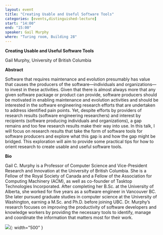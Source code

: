 ```yaml
---
layout: event
title: "Creating Usable and Useful Software Tools"
categories: [events,distinguished-lecture]
start: "14:00"
end: "15:00"
speaker: Gail Murphy
where: "Turing room, Building 28"
---
```


**Creating Usable and Useful Software Tools**

Gail Murphy, University of British Columbia

**Abstract**

Software that requires maintenance and evolution presumably has value that causes the producers of the software—individuals and organizations—to invest in these activities. Given that there is almost always more that any given software package or product can provide, software producers should be motivated in enabling maintenance and evolution activities and should be interested in the software engineering research efforts that are undertaken to address identified pain points. Yet, despite efforts by providers of research results (software engineering researchers) and interest by recipients (software producing individuals and organizations), a gap remains and too few research results make their way into use. In this talk, I will focus on research results that take the form of software tools for software producers and explore what this gap is and how the gap might be bridged. This exploration will aim to provide some practical tips for how to orient research to create usable and useful software tools.

**Bio**

Gail C. Murphy is a Professor of Computer Science and Vice-President Research and Innovation at the University of British Columbia. She is a Fellow of the Royal Society of Canada and a Fellow of the Association for Computing Machinery (ACM), as well as co-founder of Tasktop Technologies Incorporated. After completing her B.Sc. at the University of Alberta, she worked for five years as a software engineer in Vancouver BC. She later pursued graduate studies in computer science at the University of Washington, earning a M.Sc. and Ph.D. before joining UBC. Dr. Murphy’s research focuses on improving the productivity of software developers and knowledge workers by providing the necessary tools to identify, manage and coordinate the information that matters most for their work.

![](https://www.ictopen.nl/sites/ict_open/files/styles/max_1300x1300/public/media-images/gail_murphy_website.jpg?itok=7kMVU0kN){: width="500" }